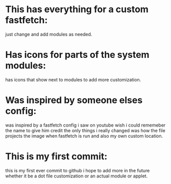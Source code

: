 # This has everything for a custom fastfetch:
just change and add modules as needed. 

# Has icons for parts of the system modules:
has icons that show next to modules to add more customization.

# Was inspired by someone elses config: 
was inspired by a fastfetch config i saw on youtube wish i could rememeber the name to give him credit the only things i really changed was how the file 
projects the image when fastfetch is run and also my own custom location.

# This is my first commit:
this is my first ever commit to github i hope to add more in the future whether it be a dot file customization or an actual module or
applet.
